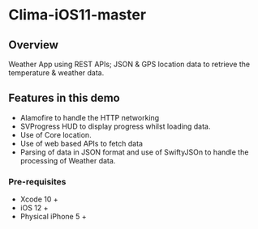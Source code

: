 # Clima-iOS11-master


## Overview

Weather App using REST APIs; JSON & GPS location data to retrieve the temperature & weather data.




## Features in this demo
* Alamofire to handle the HTTP networking 
* SVProgress HUD to display progress whilst loading data.
* Use of Core location.
* Use of web based APIs to fetch data
* Parsing of data in JSON format and use of SwiftyJSOn to handle the processing of Weather data.



### Pre-requisites

* Xcode 10 +
* iOS 12 +
* Physical iPhone 5 +

